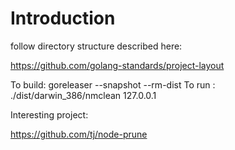 # Introduction

follow directory structure described here:

https://github.com/golang-standards/project-layout


To build: goreleaser --snapshot --rm-dist
To run  : ./dist/darwin_386/nmclean 127.0.0.1

Interesting project:

https://github.com/tj/node-prune

